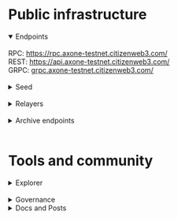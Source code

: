 # Public infrastructure 

<details open>
  <summary>Endpoints</summary>
  <br>
  RPC: <a href="https://rpc.axone-testnet.citizenweb3.com/">https://rpc.axone-testnet.citizenweb3.com/</a><br>
  REST: <a href="https://api.axone-testnet.citizenweb3.com/">https://api.axone-testnet.citizenweb3.com/</a><br>
  GRPC: <a href="grpc.axone-testnet.citizenweb3.com/">grpc.axone-testnet.citizenweb3.com/</a>
</details>
<br>
<details>
  <summary>Seed</summary>
1027bd6727dd50c4878594b7018396ec5a4cf1cf@195.201.197.246:31656
</details>
<br>
<details>
  <summary>Relayers</summary>
</details>
<br>
<details>
  <summary>Archive endpoints</summary>
  RPC: <br>
  API: <br>
  GRPC: <br>
</details>
<br>

# Tools and community

<details>
  <summary>Explorer</summary>
  <a href="https://validatorinfo.com/networks">Validator Info</a><br>
</details>
<br>
<details>
  <summary>Governance</summary>
  <a href="">Voting History</a><br>
</details>
<details>
  <summary>Docs and Posts</summary>
  <a href=""></a><br>
</details>
